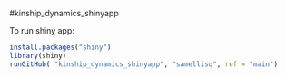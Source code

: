 #kinship_dynamics_shinyapp

To run shiny app: 

```r
install.packages("shiny")
library(shiny)
runGitHub( "kinship_dynamics_shinyapp", "samellisq", ref = "main")
```
